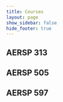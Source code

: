 ```yaml
---
title: Courses
layout: page
show_sidebar: false
hide_footer: true
---
```


## AERSP 313


## AERSP 505

## AERSP 597

